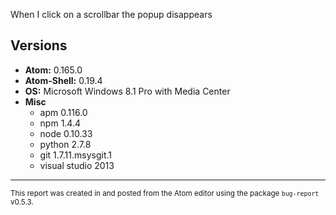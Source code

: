 When I click on a scrollbar the popup disappears

## Versions

* **Atom:**       0.165.0
* **Atom-Shell:** 0.19.4
* **OS:**         Microsoft Windows 8.1 Pro with Media Center
* **Misc**
    * apm  0.116.0
    * npm  1.4.4
    * node 0.10.33
    * python 2.7.8
    * git 1.7.11.msysgit.1
    * visual studio 2013

---

<small>This report was created in and posted from the Atom editor using the package `bug-report` v0.5.3.</small>